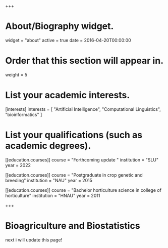 +++
# About/Biography widget.
widget = "about"
active = true
date = 2016-04-20T00:00:00

# Order that this section will appear in.
weight = 5

# List your academic interests.
[interests]
  interests = [
    "Artificial Intelligence",
    "Computational Linguistics",
    "bioinformatics"
  ]

# List your qualifications (such as academic degrees).

[[education.courses]]
  course = "Forthcoming update "
  institution = "SLU"
  year = 2022
  
[[education.courses]]
  course = "Postgraduate in crop genetic and breeding"
  institution = "NAU"
  year = 2015

[[education.courses]]
  course = "Bachelor horticulture science in college of horticulture"
  institution = "HNAU"
  year = 2011

 
+++

# Bioagriculture and Biostatistics

next i will update this page!
